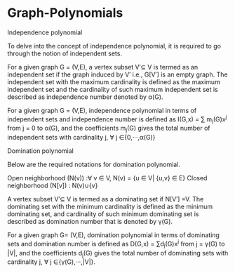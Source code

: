 # Graph-Polynomials

Independence polynomial 

To delve into the concept of independence polynomial, it is required to go through the notion of independent sets.  

For a given graph G = (V,E), a vertex subset V′⊆ V is termed as an independent set if the graph induced by V′ i.e., G[V′] is an empty graph. 
The independent set with the maximum cardinality is defined as the maximum independent set and the cardinality of such maximum independent set is described as independence number denoted by α(G).

For a given graph G = (V,E), independence polynomial in terms of independent sets and independence number is defined as I(G,x) = ∑ m<sub>j</sub>(G)x<sup>j</sup> from j = 0 to α(G), and the coefficients m<sub>j</sub>(G) gives the total number of independent sets with cardinality j, ∀ j ∈{0,···,α(G)}

Domination polynomial 

Below are the required notations for domination polynomial. 

Open neighborhood (N(v)) :∀ v ∈ V, N(v) = {u ∈ V| {u,v} ∈ E}
Closed neighborhood (N[v]) : N(v)∪{v}

A vertex subset V′⊆ V is termed as a dominating set if N[V′] =V. The dominating set with the minimum cardinality is defined as the minimum dominating set, and cardinality of such minimum dominating set is described as domination number that is denoted by γ(G).

For a given graph G= (V,E), domination polynomial in terms of dominating sets and domination number is defined as D(G,x) = ∑d<sub>j</sub>(G)x<sup>j</sup> from j = γ(G) to |V|, and the coefficients d<sub>j</sub>(G) gives the total number of dominating sets with cardinality j, ∀ j ∈{γ(G),···,|V|}.

